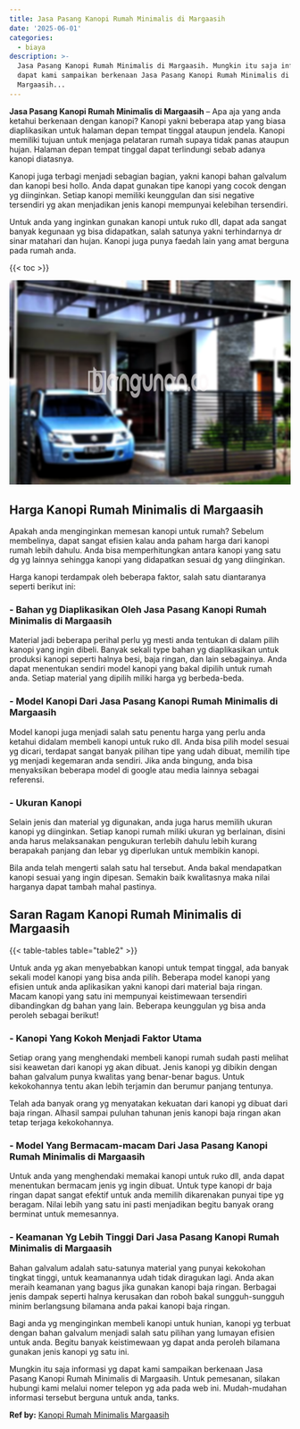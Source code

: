 ```yaml
---
title: Jasa Pasang Kanopi Rumah Minimalis di Margaasih
date: '2025-06-01'
categories:
  - biaya
description: >-
  Jasa Pasang Kanopi Rumah Minimalis di Margaasih. Mungkin itu saja informasi yg
  dapat kami sampaikan berkenaan Jasa Pasang Kanopi Rumah Minimalis di
  Margaasih...
---
```


**Jasa Pasang Kanopi Rumah Minimalis di Margaasih** – Apa aja yang anda ketahui berkenaan dengan kanopi? Kanopi yakni beberapa atap yang biasa diaplikasikan untuk halaman depan tempat tinggal ataupun jendela. Kanopi memiliki tujuan untuk menjaga pelataran rumah supaya tidak panas ataupun hujan. Halaman depan tempat tinggal dapat terlindungi sebab adanya kanopi diatasnya.

Kanopi juga terbagi menjadi sebagian bagian, yakni kanopi bahan galvalum dan kanopi besi hollo. Anda dapat gunakan tipe kanopi yang cocok dengan yg diinginkan. Setiap kanopi memiliki keunggulan dan sisi negative tersendiri yg akan menjadikan jenis kanopi mempunyai kelebihan tersendiri.

Untuk anda yang inginkan gunakan kanopi untuk ruko dll, dapat ada sangat banyak kegunaan yg bisa didapatkan, salah satunya yakni terhindarnya dr sinar matahari dan hujan. Kanopi juga punya faedah lain yang amat berguna pada rumah anda.

{{< toc >}}

![Jasa Pasang Kanopi Rumah Minimalis di Margaasih](/images/harga-kanopi-minimalis-49.png)

## Harga Kanopi Rumah Minimalis di Margaasih

Apakah anda menginginkan memesan kanopi untuk rumah? Sebelum membelinya, dapat sangat efisien kalau anda paham harga dari kanopi rumah lebih dahulu. Anda bisa memperhitungkan antara kanopi yang satu dg yg lainnya sehingga kanopi yang didapatkan sesuai dg yang diinginkan.

Harga kanopi terdampak oleh beberapa faktor, salah satu diantaranya seperti berikut ini:

### \- Bahan yg Diaplikasikan Oleh Jasa Pasang Kanopi Rumah Minimalis di Margaasih

Material jadi beberapa perihal perlu yg mesti anda tentukan di dalam pilih kanopi yang ingin dibeli. Banyak sekali type bahan yg diaplikasikan untuk produksi kanopi seperti halnya besi, baja ringan, dan lain sebagainya. Anda dapat menentukan sendiri model kanopi yang bakal dipilih untuk rumah anda. Setiap material yang dipilih miliki harga yg berbeda-beda.

### \- Model Kanopi Dari Jasa Pasang Kanopi Rumah Minimalis di Margaasih

Model kanopi juga menjadi salah satu penentu harga yang perlu anda ketahui didalam membeli kanopi untuk ruko dll. Anda bisa pilih model sesuai yg dicari, terdapat sangat banyak pilihan tipe yang udah dibuat, memilih tipe yg menjadi kegemaran anda sendiri. Jika anda bingung, anda bisa menyaksikan beberapa model di google atau media lainnya sebagai referensi.

### \- Ukuran Kanopi

Selain jenis dan material yg digunakan, anda juga harus memilih ukuran kanopi yg diinginkan. Setiap kanopi rumah miliki ukuran yg berlainan, disini anda harus melaksanakan pengukuran terlebih dahulu lebih kurang berapakah panjang dan lebar yg diperlukan untuk membikin kanopi.

Bila anda telah mengerti salah satu hal tersebut. Anda bakal mendapatkan kanopi sesuai yang ingin dipesan. Semakin baik kwalitasnya maka nilai harganya dapat tambah mahal pastinya.

## Saran Ragam Kanopi Rumah Minimalis di Margaasih

{{< table-tables table="table2" >}}

Untuk anda yg akan menyebabkan kanopi untuk tempat tinggal, ada banyak sekali model kanopi yang bisa anda pilih. Beberapa model kanopi yang efisien untuk anda aplikasikan yakni kanopi dari material baja ringan. Macam kanopi yang satu ini mempunyai keistimewaan tersendiri dibandingkan dg bahan yang lain. Beberapa keunggulan yg bisa anda peroleh sebagai berikut!

### \- Kanopi Yang Kokoh Menjadi Faktor Utama

Setiap orang yang menghendaki membeli kanopi rumah sudah pasti melihat sisi keawetan dari kanopi yg akan dibuat. Jenis kanopi yg dibikin dengan bahan galvalum punya kwalitas yang benar-benar bagus. Untuk kekokohannya tentu akan lebih terjamin dan berumur panjang tentunya.

Telah ada banyak orang yg menyatakan kekuatan dari kanopi yg dibuat dari baja ringan. Alhasil sampai puluhan tahunan jenis kanopi baja ringan akan tetap terjaga kekokohannya.

### \- Model Yang Bermacam-macam Dari Jasa Pasang Kanopi Rumah Minimalis di Margaasih

Untuk anda yang menghendaki memakai kanopi untuk ruko dll, anda dapat menentukan bermacam jenis yg ingin dibuat. Untuk type kanopi dr baja ringan dapat sangat efektif untuk anda memilih dikarenakan punyai tipe yg beragam. Nilai lebih yang satu ini pasti menjadikan begitu banyak orang berminat untuk memesannya.

### \- Keamanan Yg Lebih Tinggi Dari Jasa Pasang Kanopi Rumah Minimalis di Margaasih

Bahan galvalum adalah satu-satunya material yang punyai kekokohan tingkat tinggi, untuk keamanannya udah tidak diragukan lagi. Anda akan meraih keamanan yang bagus jika gunakan kanopi baja ringan. Berbagai jenis dampak seperti halnya kerusakan dan roboh bakal sungguh-sungguh minim berlangsung bilamana anda pakai kanopi baja ringan.

Bagi anda yg menginginkan membeli kanopi untuk hunian, kanopi yg terbuat dengan bahan galvalum menjadi salah satu pilihan yang lumayan efisien untuk anda. Begitu banyak keistimewaan yg dapat anda peroleh bilamana gunakan jenis kanopi yg satu ini.

Mungkin itu saja informasi yg dapat kami sampaikan berkenaan Jasa Pasang Kanopi Rumah Minimalis di Margaasih. Untuk pemesanan, silakan hubungi kami melalui nomer telepon yg ada pada web ini. Mudah-mudahan informasi tersebut berguna untuk anda, tanks.

**Ref by:**  [Kanopi Rumah Minimalis Margaasih](https://id.wikipedia.org/wiki/Kanopi)
